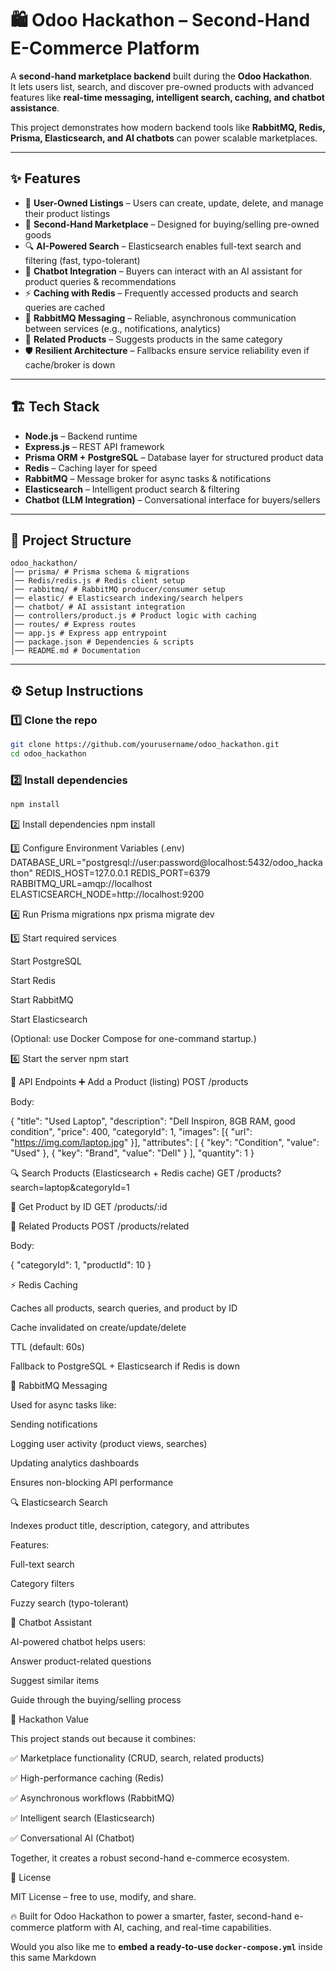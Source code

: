 ﻿# 🛍️ Odoo Hackathon – Second-Hand E-Commerce Platform  

A **second-hand marketplace backend** built during the **Odoo Hackathon**.  
It lets users list, search, and discover pre-owned products with advanced features like **real-time messaging, intelligent search, caching, and chatbot assistance**.  

This project demonstrates how modern backend tools like **RabbitMQ, Redis, Prisma, Elasticsearch, and AI chatbots** can power scalable marketplaces.  

---

## ✨ Features  

- 👤 **User-Owned Listings** – Users can create, update, delete, and manage their product listings  
- 🛒 **Second-Hand Marketplace** – Designed for buying/selling pre-owned goods  
- 🔍 **AI-Powered Search** – Elasticsearch enables full-text search and filtering (fast, typo-tolerant)  
- 💬 **Chatbot Integration** – Buyers can interact with an AI assistant for product queries & recommendations  
- ⚡ **Caching with Redis** – Frequently accessed products and search queries are cached  
- 📩 **RabbitMQ Messaging** – Reliable, asynchronous communication between services (e.g., notifications, analytics)  
- 🎯 **Related Products** – Suggests products in the same category  
- 🛡️ **Resilient Architecture** – Fallbacks ensure service reliability even if cache/broker is down  

---

## 🏗️ Tech Stack  

- **Node.js** – Backend runtime  
- **Express.js** – REST API framework  
- **Prisma ORM + PostgreSQL** – Database layer for structured product data  
- **Redis** – Caching layer for speed  
- **RabbitMQ** – Message broker for async tasks & notifications  
- **Elasticsearch** – Intelligent product search & filtering  
- **Chatbot (LLM Integration)** – Conversational interface for buyers/sellers  

---

## 📂 Project Structure  
```
odoo_hackathon/
│── prisma/ # Prisma schema & migrations
│── Redis/redis.js # Redis client setup
│── rabbitmq/ # RabbitMQ producer/consumer setup
│── elastic/ # Elasticsearch indexing/search helpers
│── chatbot/ # AI assistant integration
│── controllers/product.js # Product logic with caching
│── routes/ # Express routes
│── app.js # Express app entrypoint
│── package.json # Dependencies & scripts
│── README.md # Documentation

```


---

## ⚙️ Setup Instructions  

### 1️⃣ Clone the repo  
```bash
git clone https://github.com/yourusername/odoo_hackathon.git
cd odoo_hackathon

```
### 2️⃣ Install dependencies
```bash
npm install
```
2️⃣ Install dependencies
npm install

3️⃣ Configure Environment Variables (.env)
DATABASE_URL="postgresql://user:password@localhost:5432/odoo_hackathon"
REDIS_HOST=127.0.0.1
REDIS_PORT=6379
RABBITMQ_URL=amqp://localhost
ELASTICSEARCH_NODE=http://localhost:9200

4️⃣ Run Prisma migrations
npx prisma migrate dev

5️⃣ Start required services

Start PostgreSQL

Start Redis

Start RabbitMQ

Start Elasticsearch

(Optional: use Docker Compose for one-command startup.)

6️⃣ Start the server
npm start

📡 API Endpoints
➕ Add a Product (listing)
POST /products


Body:

{
  "title": "Used Laptop",
  "description": "Dell Inspiron, 8GB RAM, good condition",
  "price": 400,
  "categoryId": 1,
  "images": [{ "url": "https://img.com/laptop.jpg" }],
  "attributes": [
    { "key": "Condition", "value": "Used" },
    { "key": "Brand", "value": "Dell" }
  ],
  "quantity": 1
}

🔍 Search Products (Elasticsearch + Redis cache)
GET /products?search=laptop&categoryId=1

📄 Get Product by ID
GET /products/:id

🎯 Related Products
POST /products/related


Body:

{ "categoryId": 1, "productId": 10 }

⚡ Redis Caching

Caches all products, search queries, and product by ID

Cache invalidated on create/update/delete

TTL (default: 60s)

Fallback to PostgreSQL + Elasticsearch if Redis is down

📩 RabbitMQ Messaging

Used for async tasks like:

Sending notifications

Logging user activity (product views, searches)

Updating analytics dashboards

Ensures non-blocking API performance

🔍 Elasticsearch Search

Indexes product title, description, category, and attributes

Features:

Full-text search

Category filters

Fuzzy search (typo-tolerant)

🤖 Chatbot Assistant

AI-powered chatbot helps users:

Answer product-related questions

Suggest similar items

Guide through the buying/selling process

🚀 Hackathon Value

This project stands out because it combines:

✅ Marketplace functionality (CRUD, search, related products)

✅ High-performance caching (Redis)

✅ Asynchronous workflows (RabbitMQ)

✅ Intelligent search (Elasticsearch)

✅ Conversational AI (Chatbot)

Together, it creates a robust second-hand e-commerce ecosystem.

📜 License

MIT License – free to use, modify, and share.

🔥 Built for Odoo Hackathon to power a smarter, faster, second-hand e-commerce platform with AI, caching, and real-time capabilities.


Would you also like me to **embed a ready-to-use `docker-compose.yml`** inside this same Markdown